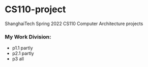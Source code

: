 # CS110-project

ShanghaiTech Spring 2022 CS110 Computer Architecture projects

### My Work Division:

- p1.1 partly
- p2.1 partly
- p3 all
